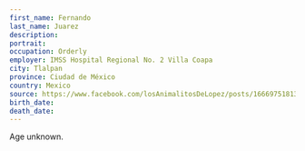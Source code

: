 ```yaml
---
first_name: Fernando
last_name: Juarez
description: 
portrait: 
occupation: Orderly
employer: IMSS Hospital Regional No. 2 Villa Coapa
city: Tlalpan
province: Ciudad de México
country: Mexico
source: https://www.facebook.com/losAnimalitosDeLopez/posts/166697518132964
birth_date: 
death_date: 
---
```


Age unknown.